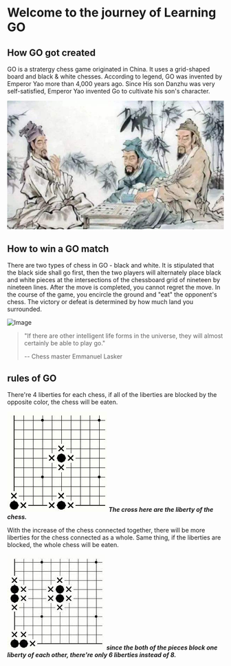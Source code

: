 # Welcome to the journey of Learning GO


## How GO got created

GO is a stratergy chess game originated in China. It uses a grid-shaped board and black & white chesses. According to legend, GO was invented by Emperor Yao more than 4,000 years ago. Since His son Danzhu was very self-satisfied, Emperor Yao invented Go to cultivate his son's character.

![Image](https://raw.githubusercontent.com/hbfs666/GO/main/016895.png)


## How to win a GO match 

There are two types of chess in GO - black and white. It is stipulated that the black side shall go first, then the two players will alternately place black and white pieces at the intersections of the chessboard grid of nineteen by nineteen lines. After the move is completed, you cannot regret the move. In the course of the game, you encircle the ground and "eat" the opponent's chess. The victory or defeat is determined by how much land you surrounded.

![Image](https://n.sinaimg.cn/sports/transform/11/w496h315/20200308/8e23-iqrhckm2022398.png)

>"If there are other intelligent life forms in the universe, they will almost certainly be able to play go."
>
> -- Chess master Emmanuel Lasker 

## rules of GO

There're 4 liberties for each chess, if all of the liberties are blocked by the opposite color, the chess will be eaten.

![Image](https://raw.githubusercontent.com/hbfs666/GO/main/20130918104611721.png)
**_The cross here are the liberty of the chess._**

With the increase of the chess connected together, there will be more liberties for the chess connected as a whole. Same thing, if the liberties are blocked, the whole chess will be eaten.

![Image](https://raw.githubusercontent.com/hbfs666/GO/main/image.jpeg)
**_since the both of the pieces block one liberty of each other, there're only 6 liberties instead of 8._**
